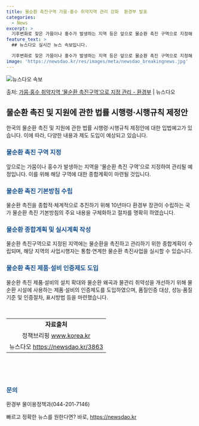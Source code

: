 ```yaml
---
title: 물순환 촉진구역 가뭄·홍수 취약지역 관리 강화  환경부 발표
categories:
  - News
excerpt: >
  기후변화로 잦은 가뭄이나 홍수가 발생하는 지역 등은 앞으로 물순환 촉진 구역으로 지정해 관리된다. 지정 구역…
feature_text: >
  ## 뉴스다오 실시간 뉴스 속보입니다.

  기후변화로 잦은 가뭄이나 홍수가 발생하는 지역 등은 앞으로 물순환 촉진 구역으로 지정해 관리된다. 지정 구역…
image: 'https://newsdao.kr/res/images/meta/newsdao_breakingnews.jpg'
---
```


![뉴스다오 속보](https://newsdao.kr/res/images/meta/newsdao_breakingnews.jpg)

<p>출처: <a href="https://newsdao.kr/3863" rel="dofollow">가뭄·홍수 취약지역 ‘물순환 촉진구역’으로 지정 관리 - 환경부</a> | 뉴스다오</p>

<h2 data-ke-size="size26">물순환 촉진 및 지원에 관한 법률 시행령·시행규칙 제정안</h2>
<p data-ke-size="size16">한국의 물순환 촉진 및 지원에 관한 법률 시행령·시행규칙 제정안에 대한 입법예고가 있습니다. 이에 따라, 다양한 내용과 제도 도입이 예상되고 있습니다.</p>

<h3><b><span style="color: #1a5490;">물순환 촉진 구역 지정</span></b></h3>
<p data-ke-size="size16">앞으로는 가뭄이나 홍수가 발생하는 지역을 '물순환 촉진 구역'으로 지정하여 관리될 예정입니다. 이를 위해 해당 구역에 대한 종합계획이 마련될 것입니다.</p>

<h3><b><span style="color: #1a5490;">물순환 촉진 기본방침 수립</span></b></h3>
<p data-ke-size="size16">물순환 촉진을 종합적·체계적으로 추진하기 위해 10년마다 환경부 장관이 수립하는 국가 물순환 촉진 기본방침의 주요 내용을 구체화하고 절차를 명확히 하였습니다.</p>

<h3><b><span style="color: #1a5490;">물순환 종합계획 및 실시계획 작성</span></b></h3>
<p data-ke-size="size16">물순환 촉진구역으로 지정된 지역에는 물순환을 촉진하고 관리하기 위한 종합계획이 수립되며, 해당 지역의 사업시행자는 통합·연계한 물순환 촉진사업을 실시할 수 있습니다.</p>

<h3><b><span style="color: #1a5490;">물순환 촉진 제품·설비 인증제도 도입</span></b></h3>
<p data-ke-size="size16">물순환 촉진 제품·설비의 설치 확대와 물순환 왜곡과 물관리 취약성을 개선하기 위해 물순환 시설에 사용하는 제품·설비의 인증제도를 도입하였으며, 품질인증 대상, 성능·품질기준 및 인증절차, 표시방법 등을 마련했습니다.</p>

<p data-ke-size="size16">&nbsp;</p>

<table>
   <tbody>
      <tr>
         <td style="text-align: center; height: 17px;"><b>자료출처</b></td>
      </tr>
      <tr>
         <td style="text-align: center; height: 17px;">정책브리핑 <a href="www.korea.kr">www.korea.kr</a></td>
      </tr>
      <tr>
         <td style="text-align: center; height: 17px;">뉴스다오 <a href="https://newsdao.kr/3863">https://newsdao.kr/3863</a></td>
      </tr>
   </tbody>
</table>
<p data-ke-size="size16">&nbsp;</p>
<p data-ke-size="size16">&nbsp;</p>
<h3><b><span style="color: #1a5490;">문의</span></b></h3>
<p data-ke-size="size16">환경부 물이용정책과(044-201-7146)</p> 

빠르고 정확한 뉴스를 원한다면? 바로, <a href="https://newsdao.kr" rel="dofollow">https://newsdao.kr</a>


